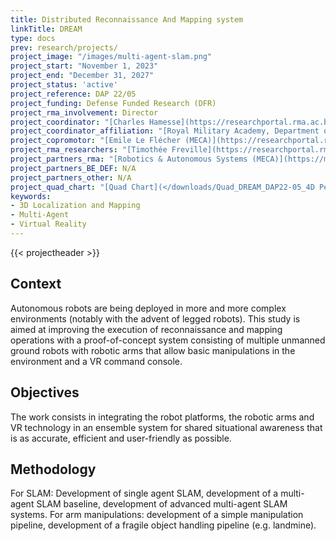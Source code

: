 ```yaml
---
title: Distributed Reconnaissance And Mapping system
linkTitle: DREAM
type: docs
prev: research/projects/
project_image: "/images/multi-agent-slam.png"
project_start: "November 1, 2023"
project_end: "December 31, 2027"
project_status: 'active'
project_reference: DAP 22/05
project_funding: Defense Funded Research (DFR)
project_rma_involvement: Director
project_coordinator: "[Charles Hamesse](https://researchportal.rma.ac.be/en/persons/charles-hamesse)"
project_coordinator_affiliation: "[Royal Military Academy, Department of Mathematics (MWMW)](https://researchportal.rma.ac.be/en/organisations/mathematics)"
project_copromotor: "[Emile Le Flécher (MECA)](https://researchportal.rma.ac.be/fr/persons/emile-le-fl%C3%A9cher)"
project_rma_researchers: "[Timothée Freville](https://researchportal.rma.ac.be/en/persons/timoth%C3%A9e-fr%C3%A9ville), [Alessandra Miuccio (MECA)](https://researchportal.rma.ac.be/en/persons/alessandra-miuccio-2)"
project_partners_rma: "[Robotics & Autonomous Systems (MECA)](https://mecatron.rma.ac.be/)"
project_partners_BE_DEF: N/A 
project_partners_other: N/A 
project_quad_chart: "[Quad Chart](</downloads/Quad_DREAM_DAP22-05_4D Perception.pdf>)"
keywords:
- 3D Localization and Mapping
- Multi-Agent
- Virtual Reality
---
```


{{< projectheader >}}

## Context
Autonomous robots are being deployed in more and more complex environments (notably with the advent of legged robots). This study is aimed at improving the execution of reconnaissance and mapping operations with a proof-of-concept system consisting of multiple unmanned ground robots with robotic arms that allow basic manipulations in the environment and a VR command console.

## Objectives
The work consists in integrating the robot platforms, the robotic arms and VR technology in an ensemble system for shared situational awareness that is as accurate, efficient and user-friendly as possible.

## Methodology
For SLAM: Development of single agent SLAM, development of a multi-agent SLAM baseline, development of advanced multi-agent SLAM systems. For arm manipulations: development of a simple manipulation pipeline, development of a fragile object handling pipeline (e.g. landmine). 